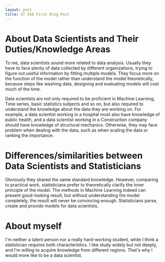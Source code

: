 ```yaml
---
layout: post
title: ST 558 First Blog Post
---
```


# About Data Scientists and Their Duties/Knowledge Areas

To me, data scientists sound more related to data analysis. Usually they have to face plenty of data collected by different organizations, trying to figure out useful information by fitting multiple models. They focus more on the function of the model rather than understand the model theoretically, because steps like washing data, designing and evaluating models will cost much of the time.

Data scientists are not only required to be proficient in Machine Learning, Time series, basic statistics subjects and so on, but also required to understand the knowledge about the data they are working on. For example, a data scientist working in a hospital must also have knowledge of public health, and a data scientist working in a Construction company should have knowledge of structural mechanics. Otherwise, they may face problem when dealing with the data, such as when scaling the data or ranking the importance.

# Differences/similarities between Data Scientists and Statisticians

Obviously they shared the same standard knowledge. However, comparing to practical work, statisticians prefer to theoretically clarify the inner principle of the model. The methods in Machine Learning indeed can present good-looking result, but without understanding the model completely, the result will never be convincing enough. Statisticians parse, create and provide models for data scientists.

# About myself

I'm neither a talent person nor a really hard-working student, while I think a statistician requires both characteristics. I like study widely but not deeply, and I'm willing to acquire knowledge from different regions. That's why I would more like to be a data scientist. 
